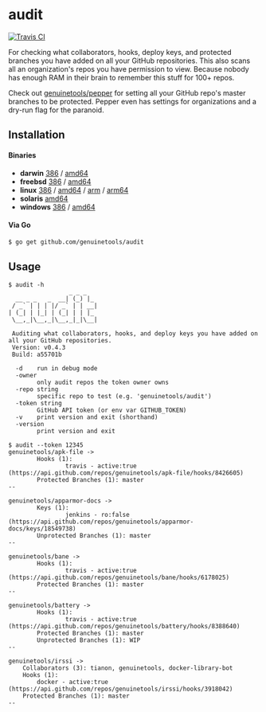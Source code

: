 # audit

[![Travis CI](https://travis-ci.org/genuinetools/audit.svg?branch=master)](https://travis-ci.org/genuinetools/audit)

For checking what collaborators, hooks, deploy keys, and protected branches
you have added on all your GitHub repositories. This also scans all an
organization's repos you have permission to view.
Because nobody has enough RAM in their brain to remember this stuff for 100+ repos.

Check out [genuinetools/pepper](https://github.com/genuinetools/pepper) for setting all your GitHub repo's master branches
to be protected. Pepper even has settings for organizations and a dry-run flag for the paranoid.

## Installation

#### Binaries

- **darwin** [386](https://github.com/genuinetools/audit/releases/download/v0.4.3/audit-darwin-386) / [amd64](https://github.com/genuinetools/audit/releases/download/v0.4.3/audit-darwin-amd64)
- **freebsd** [386](https://github.com/genuinetools/audit/releases/download/v0.4.3/audit-freebsd-386) / [amd64](https://github.com/genuinetools/audit/releases/download/v0.4.3/audit-freebsd-amd64)
- **linux** [386](https://github.com/genuinetools/audit/releases/download/v0.4.3/audit-linux-386) / [amd64](https://github.com/genuinetools/audit/releases/download/v0.4.3/audit-linux-amd64) / [arm](https://github.com/genuinetools/audit/releases/download/v0.4.3/audit-linux-arm) / [arm64](https://github.com/genuinetools/audit/releases/download/v0.4.3/audit-linux-arm64)
- **solaris** [amd64](https://github.com/genuinetools/audit/releases/download/v0.4.3/audit-solaris-amd64)
- **windows** [386](https://github.com/genuinetools/audit/releases/download/v0.4.3/audit-windows-386) / [amd64](https://github.com/genuinetools/audit/releases/download/v0.4.3/audit-windows-amd64)

#### Via Go

```bash
$ go get github.com/genuinetools/audit
```

## Usage

```console
$ audit -h
                 _ _ _
  __ _ _   _  __| (_) |_
 / _` | | | |/ _` | | __|
| (_| | |_| | (_| | | |_
 \__,_|\__,_|\__,_|_|\__|

 Auditing what collaborators, hooks, and deploy keys you have added on all your GitHub repositories.
 Version: v0.4.3
 Build: a55701b

  -d    run in debug mode
  -owner
        only audit repos the token owner owns
  -repo string
        specific repo to test (e.g. 'genuinetools/audit')
  -token string
        GitHub API token (or env var GITHUB_TOKEN)
  -v    print version and exit (shorthand)
  -version
        print version and exit
```

```console
$ audit --token 12345
genuinetools/apk-file ->
        Hooks (1):
                travis - active:true (https://api.github.com/repos/genuinetools/apk-file/hooks/8426605)
        Protected Branches (1): master
--

genuinetools/apparmor-docs ->
        Keys (1):
                jenkins - ro:false (https://api.github.com/repos/genuinetools/apparmor-docs/keys/18549738)
        Unprotected Branches (1): master
--

genuinetools/bane ->
        Hooks (1):
                travis - active:true (https://api.github.com/repos/genuinetools/bane/hooks/6178025)
        Protected Branches (1): master
--

genuinetools/battery ->
        Hooks (1):
                travis - active:true (https://api.github.com/repos/genuinetools/battery/hooks/8388640)
        Protected Branches (1): master
        Unprotected Branches (1): WIP
--

genuinetools/irssi ->
	Collaborators (3): tianon, genuinetools, docker-library-bot
	Hooks (1):
		docker - active:true (https://api.github.com/repos/genuinetools/irssi/hooks/3918042)
	Protected Branches (1): master
--
```
